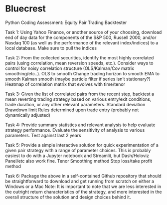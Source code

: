 # Bluecrest

Python Coding Assessment: Equity Pair Trading Backtester

Task 1:
Using Yahoo Finance, or another source of your choosing, download end of day data for the components of the S&P 500, Russell 2000, and/or Nasdaq 100 (as well as the performance of the relevant index/indices) to a local database.
Make sure to pull the indices



Task 2:
From the collected securities, identify the most highly correlated pairs (using correlation, mean reversion speeds, etc.). Consider ways to control for noisy correlation structure (OLS/Kalman/Cov matrix smoothing/etc..).
OLS to smooth
Change trading horizon to smooth
EMA to smooth
Kalman smooth (maybe particle filter if series isn’t stationary?)
Heatmap of correlation matrix that evolves with time/tenor



Task 3:
Given the list of correlated pairs from the recent step, backtest a mean reverting trading strategy based on various entry/exit conditions, trade duration, or any other relevant parameters.
Standard deviation
Drawdown limit
Rules determined upon trade entry (probably not dynamically adjusted)



Task 4:
Provide summary statistics and relevant analysis to help evaluate strategy performance. Evaluate the sensitivity of analysis to various parameters.
Test against last 2 years



Task 5:
Provide a simple interactive solution for quick experimentation of a given pair strategy with a range of parameter choices. This is probably easiest to do with a Jupyter notebook and Streamlit, but Dash/Holoviz Panel/etc also work fine.
Tenor
Smoothing method
Stop loss/take profit method



Task 6:
Package the above in a self-contained Github repository that should be straightforward to download and get running from scratch on either a Windows or a Mac
Note: It is important to note that we are less interested in the outright return characteristics of the strategy, and more interested in the overall structure of the solution and design choices behind it.

